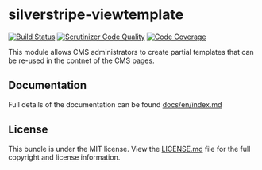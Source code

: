 silverstripe-viewtemplate
=========================

[![Build Status](https://travis-ci.org/satrun77/silverstripe-viewtemplate.svg?branch=master)](https://travis-ci.org/satrun77/silverstripe-viewtemplate)
[![Scrutinizer Code Quality](https://scrutinizer-ci.com/g/satrun77/silverstripe-viewtemplate/badges/quality-score.png?b=master)](https://scrutinizer-ci.com/g/satrun77/silverstripe-viewtemplate/?branch=master)
[![Code Coverage](https://scrutinizer-ci.com/g/satrun77/silverstripe-viewtemplate/badges/coverage.png?b=master)](https://scrutinizer-ci.com/g/satrun77/silverstripe-viewtemplate/?branch=master)

This module allows CMS administrators to create partial templates that can be re-used in the contnet of the CMS pages.

## Documentation

Full details of the documentation can be found [docs/en/index.md](docs/en/index.md)

## License

This bundle is under the MIT license. View the [LICENSE.md](LICENSE.md) file for the full copyright and license information.
